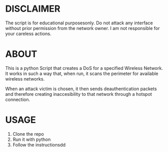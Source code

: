 # DISCLAIMER
The script is for educational purposesonly. Do not attack any interface without prior permission from the network owner. I am not responsible for your careless actions.

# ABOUT
This is a python Script that creates a DoS for a specified Wireless Network. It works in such a way that, when run, it scans the perimeter for available wireless networks. 

When an attack victim is chosen, it then sends deauthentication packets and therefore creating inaccesibility to that network through a hotspot connection.

# USAGE
1. Clone the repo
2. Run it with python
3. Follow the instructionsdd

